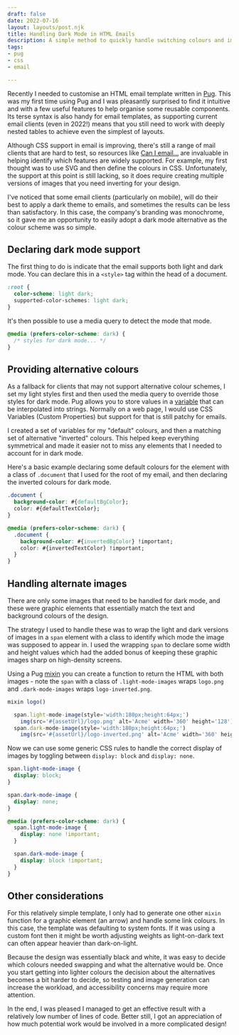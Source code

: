 ```yaml
---
draft: false
date: 2022-07-16
layout: layouts/post.njk
title: Handling Dark Mode in HTML Emails
description: A simple method to quickly handle switching colours and images in emails.
tags:
- pug
- css
- email

---
```

Recently I needed to customise an HTML email template written in [Pug](https://pugjs.org/). This was my first time using Pug and I was pleasantly surprised to find it intuitive and with a few useful features to help organise some reusable components. Its terse syntax is also handy for email templates, as supporting current email clients (even in 2022!) means that you still need to work with deeply nested tables to achieve even the simplest of layouts.

Although CSS support in email is improving, there's still a range of mail clients that are hard to test, so resources like [Can I email...](https://www.caniemail.com/) are invaluable in helping identify which features are widely supported. For example, my first thought was to use SVG and then define the colours in CSS. Unfortunately, the support at this point is still lacking, so it does require creating multiple versions of images that you need inverting for your design.

I've noticed that some email clients (particularly on mobile), will do their best to apply a dark theme to emails, and sometimes the results can be less than satisfactory. In this case, the company's branding was monochrome, so it gave me an opportunity to easily adopt a dark mode alternative as the colour scheme was so simple.

## Declaring dark mode support

The first thing to do is indicate that the email supports both light and dark mode. You can declare this in a `<style>` tag within the head of a document.

```css
:root {
  color-scheme: light dark;
  supported-color-schemes: light dark;
}
```

It's then possible to use a media query to detect the mode that mode.

```css
@media (prefers-color-scheme: dark) {
  /* styles for dark mode... */
}
```

## Providing alternative colours

As a fallback for clients that may not support alternative colour schemes, I set my light styles first and then used the media query to override those styles for dark mode. Pug allows you to store values in a [variable](https://pugjs.org/language/interpolation.html) that can be interpolated into strings. Normally on a web page, I would use CSS Variables (Custom Properties) but support for that is still patchy for emails.

I created a set of variables for my "default" colours, and then a matching set of alternative "inverted" colours. This helped keep everything symmetrical and made it easier not to miss any elements that I needed to account for in dark mode.

Here's a basic example declaring some default colours for the element with a class of `.document` that I used for the root of my email, and then declaring the inverted colours for dark mode.

```css
.document {
  background-color: #{defaultBgColor};
  color: #{defaultTextColor};
}

@media (prefers-color-scheme: dark) {
  .document {
    background-color: #{invertedBgColor} !important;
    color: #{invertedTextColor} !important;
  }
}
```

## Handling alternate images

There are only some images that need to be handled for dark mode, and these were graphic elements that essentially match the text and background colours of the design.

The strategy I used to handle these was to wrap the light and dark versions of images in a `span` element with a class to identify which mode the image was supposed to appear in. I used the wrapping `span` to declare some width and height values which had the added bonus of keeping these graphic images sharp on high-density screens.

Using a Pug [mixin](https://pugjs.org/language/mixins.html) you can create a function to return the HTML with both images - note the `span` with a class of `.light-mode-images` wraps `logo.png` and `.dark-mode-images` wraps `logo-inverted.png`.


```js
mixin logo()

  span.light-mode-image(style='width:180px;height:64px;')
    img(src='#{assetUrl}/logo.png' alt='Acme' width='360' height='128')
  span.dark-mode-image(style='width:180px;height:64px;')
    img(src='#{assetUrl}/logo-inverted.png' alt='Acme' width='360' height='128')
```

Now we can use some generic CSS rules to handle the correct display of images by toggling between `display: block` and `display: none`.

```css
span.light-mode-image {
  display: block;
}

span.dark-mode-image {
  display: none;
}

@media (prefers-color-scheme: dark) {
  span.light-mode-image {
    display: none !important;
  }

  span.dark-mode-image {
    display: block !important;
  }
}
```

## Other considerations

For this relatively simple template, I only had to generate one other `mixin` function for a graphic element (an arrow) and handle some link colours. In this case, the template was defaulting to system fonts. If it was using a custom font then it might be worth adjusting weights as light-on-dark text can often appear heavier than dark-on-light.

Because the design was essentially black and white, it was easy to decide which colours needed swapping and what the alternative would be. Once you start getting into lighter colours the decision about the alternatives becomes a bit harder to decide, so testing and image generation can increase the workload, and accessibility concerns may require more attention.

In the end, I was pleased I managed to get an effective result with a relatively low number of lines of code. Better still, I got an appreciation of how much potential work would be involved in a more complicated design!
